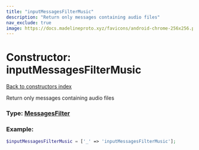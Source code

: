 ```yaml
---
title: "inputMessagesFilterMusic"
description: "Return only messages containing audio files"
nav_exclude: true
image: https://docs.madelineproto.xyz/favicons/android-chrome-256x256.png
---
```

# Constructor: inputMessagesFilterMusic  
[Back to constructors index](/API_docs/constructors/index.md)



Return only messages containing audio files




### Type: [MessagesFilter](/API_docs/types/MessagesFilter.md)


### Example:

```php
$inputMessagesFilterMusic = ['_' => 'inputMessagesFilterMusic'];
```  
